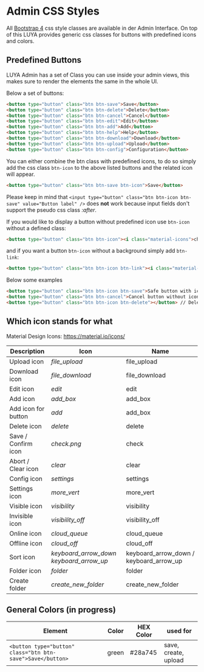 # Admin CSS Styles

All [Bootstrap 4](https://v4-alpha.getbootstrap.com/) css style classes are available in der Admin Interface.
On top of this LUYA provides generic css classes for buttons with predefined icons and colors.

## Predefined Buttons

LUYA Admin has a set of Class you can use inside your admin views, this makes sure to render the elements the same in the whole UI. 

Below a set of buttons:

```html
<button type="button" class="btn btn-save">Save</button>
<button type="button" class="btn btn-delete">Delete</button>
<button type="button" class="btn btn-cancel">Cancel</button>
<button type="button" class="btn btn-edit">Edit</button>
<button type="button" class="btn btn-add">Add</button>
<button type="button" class="btn btn-help">Help</button>
<button type="button" class="btn btn-download">Download</button>
<button type="button" class="btn btn-upload">Upload</button>
<button type="button" class="btn btn-config">Configuration</button>
```

You can either combine the btn class with predefined icons, to do so simply add the css class `btn-icon` to the above listed buttons and the related icon will appear.

```html
<button type="button" class="btn btn-save btn-icon">Save</button>
```

Please keep in mind that `<input type="button" class="btn btn-icon btn-save" value="Button label" />` does <b>not</b> work because input fields don't support the pseudo css class *:after*.


If you would like to display a button without predefined icon use `btn-icon` without a defined class:

```html
<button type="button" class="btn btn-icon"><i class="material-icons">check</i>OK</button>
```

and if you want a button `btn-icon` without a background simply add `btn-link`:

```html
<button type="button" class="btn btn-icon btn-link"><i class="material-icons">check</i>Link</button>
```

Below some examples

```html
<button type="button" class="btn btn-icon btn-save">Safe button with icon and text</button>
<button type="button" class="btn btn-cancel">Cancel button without icon</button>
<button type="button" class="btn btn-icon btn-delete"></button> // Delete button without label but predefined icon and colors.
```
 
## Which icon stands for what

Material Design Icons: https://material.io/icons/

| Description | Icon            | Name         |
| ------------- | ------------- | ------------- |
| Upload icon | <i class="material-icons">file_upload</i> | file_upload |
| Download icon | <i class="material-icons">file_download</i> | file_download |
| Edit icon | <i class="material-icons">edit</i> | edit |
| Add icon | <i class="material-icons">add_box</i> | add_box |
| Add icon for button | <i class="material-icons">add</i> | add_box |
| Delete icon | <i class="material-icons">delete</i> | delete |
| Save / Confirm icon | <i class="material-icons">check.png | check |
| Abort / Clear icon | <i class="material-icons">clear</i>  | clear |
| Config icon | <i class="material-icons">settings</i> | settings |
| Settings icon | <i class="material-icons">more_vert</i> | more_vert |
| Visible icon | <i class="material-icons">visibility</i> | visibility |
| Invisible icon | <i class="material-icons">visibility_off</i> | visibility_off |
| Online icon | <i class="material-icons">cloud_queue</i> | cloud_queue |
| Offline icon | <i class="material-icons">cloud_off</i> | cloud_off |
| Sort icon | <i class="material-icons">keyboard_arrow_down</i> <i class="material-icons">keyboard_arrow_up</i> | keyboard\_arrow\_down / keyboard\_arrow\_up |
| Folder icon | <i class="material-icons">folder</i> | folder |
| Create folder | <i class="material-icons">create_new_folder</i> | create_new_folder |


## General Colors (in progress)


| Element | Color | HEX Color|used for|
|---------|-------|---------|---------|
|`<button type="button" class="btn btn-save">Save</button>`|green|#28a745|save, create, upload|


